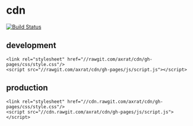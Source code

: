 # cdn
[![Build Status](https://travis-ci.org/axrat/cdn.svg?branch=master)](https://travis-ci.org/axrat/cdn)

## development
```
<link rel="stylesheet" href="//rawgit.com/axrat/cdn/gh-pages/css/style.css"/>
<script src="//rawgit.com/axrat/cdn/gh-pages/js/script.js"></script>
```
## production
```
<link rel="stylesheet" href="//cdn.rawgit.com/axrat/cdn/gh-pages/css/style.css"/>
<script src="//cdn.rawgit.com/axrat/cdn/gh-pages/js/script.js"></script>
```

